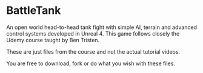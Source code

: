 # BattleTank

An open world head-to-head tank fight with simple AI, terrain and advanced control systems developed in Unreal 4. This game follows closely the Udemy course taught by Ben Tristen.  

These are just files from the course and not the actual tutorial videos.

You are free to download, fork or do what you wish with these files. 




